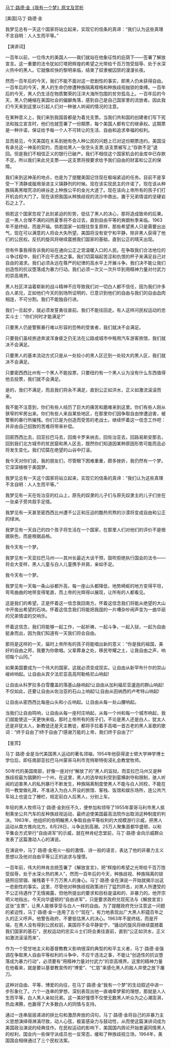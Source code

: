 [马丁·路德·金《我有一个梦》原文及赏析](https://www.vrrw.net/wx/14550.html)

[美国]马丁·路德·金

我梦见总有一天这个国家将站立起来，实现它的信条的真谛：“我们认为这些真理不言自明：人人生而平等。”

【演讲词】

一百年以前，一位伟大的美国人——我们就站在他象征性的庇荫下——签署了解放宣言。这一重要的法令犹如灯塔把辉煌的希望之光带给千百万饱受屈辱、处于水深火热中的黑人。它就像欢快的黎明来临，结束了奴隶被囚禁的漫漫长夜。

然而一百年后的今天，我们不能不面对这一悲剧性的事实，即黑人仍未获得自由。一百年后的今天，黑人的生命仍惨遭种族隔离桎梏和种族歧视枷锁的束缚。一百年后的今天，黑人仍生活在物质繁荣的汪洋大海所包围的贫穷孤岛上。一百年后的今天，黑人仍蜷缩在美国社会的偏僻角落，感到自己是自己国家里的流放者。因此我们今天来到这里以引起人们对一种骇人听闻的情况的注意。

在某种意义上，我们来到我国首都是为着兑支票。当我们共和国的创建者们写下宪法和独立宣言时，他们也就签署了一份期票，每个美国人都有它的继承权。这期票是一种许诺，保证给予每一个人不可转让的生活、自由和追求幸福的权利。

显而易见，今天美国在关系到她有色人种公民的问题上已对这份期票违约。美国没有承兑这一神圣的契约，而是给黑人一张空头支票;该支票被写上“存款不足”退回。但是我们不相信正义的银行已破产。我们不相信这个国家机会的金库中已存款不足。所以我们来此兑支票——这支票将按要求给予我们自由的财富和公正的保障。

我们来到这神圣的地点，也是为了提醒美国记住现在极端紧迫的任务。目前不是享受一下清静或服用渐进主义镇静剂的时候。现在该实现民主的许诺了。现在该从种族隔离黑暗荒凉的峡谷走上种族公平的金光大道了。现在该向上帝所有的孩子们打开机会的大门了。现在该把我国从种族歧视的流沙中救出，置于兄弟情谊的坚硬岩石之上了。

倘若这个国家忽视了此刻紧迫的形势，低估了黑人的决心，那将造成致命的后果。这一黑人合理不满的闷热夏季将不会过去，直到自由平等的爽朗秋季来临。1963年不是终结，而是开端。倘若国家一如既往恢复原样，那些希望黑人只是需要出出气，现在可以满意的人将会大失所望。美国将没有安宁和平静，除非黑人获得了他们的公民权。反抗的旋风将继续震撼我们国家的基础，直到公正的晴天出现。

但有件事我得告诉我的站在通向公正之宫温暖入口的人民。在争取我们合法地位的斗争过程中，我们不应干违法之事。我们切莫端起苦涩和仇恨的杯子来满足自己对自由的渴求。我们必须永远在尊严的纪律的高水平上开展斗争。我们决不能让我们创造性的抗议堕落成为暴力行动。我们必须一次又一次升华到用精神力量对付武力的崇高境界。

黑人社区洋溢着崭新的战斗精神不应导致我们对一切白人都不信任，因为我们许多白人弟兄，正如他们今天的到场所证明的，已意识到他们的自由与我们的自由血肉相连，不可分割。我们不能独自行进。

我们一旦起步，就必须发誓勇往直前。我们不能往回走。有人这样问民权运动的忠实斗士：“你们何时才能满足?”

只要黑人仍是警察暴行难以形容的恐怖的受害者，我们就决不会满足。

只要我们虽经旅途奔波浑身疲乏仍无法在公路或城市中租用汽车游客旅馆，我们就决不会满足。

只要黑人的基本流动方式只是从一处较小的黑人区迁到一处较大的黑人区，我们就决不会满足。

只要密西西比州有一个黑人不能投票，只要纽约有一个黑人认为没有什么东西值得他去投票，我们就不会满足。

是的，我们不满足，而且我们将永不满足，直到公正如洪水，正义如激流滚滚而来。

我不能不注意到，你们有些人经历了巨大的痛苦和磨难来到这里。你们有些人刚从狭窄的牢房出来。你们有些人来自某些地区，在那里你们因争取自由惨遭迫害，被警察的暴行所摧残。你们已是为创造而受苦的老战士。继续怀着这一信念工作吧：并非由自己招致的苦难将带来补偿。

回密西西比去，回亚拉巴马去，回南卡罗来纳去，回佐治亚去，回路易斯安那去，回到我们北方城市的贫民窟和黑人区去，既然你们知道因某种原因形势可能而且必将发生变化。我们切莫在绝望的山谷中打滚。

我今天对你们说，我的朋友们，尽管眼下困难重重，颇多挫折，我仍然有一个梦。它深深植根于美国梦。

我梦见总有一天这个国家将站立起来，实现它的信条的真谛：“我们认为这些真理不言自明：人人生而平等。”

我梦见有一天在佐治亚的红山上，原先的奴隶的儿子们与原先奴隶主的儿子们坐在一张桌子旁共叙手足情。

我梦见有一天甚至密西西比州遭不公正和压迫的酷热煎熬的沙漠将变成自由和公正的绿洲。

我梦见有一天自己的四个孩子将生活在一个国家，在那里人们对他们的评价不是根据肤色，而是根据品格。

我今天有一个梦。

我梦见有一天亚拉巴马州——其州长最近大谈干预，鼓吹拒绝执行国会的法令——将会大变样，黑人儿童与白人儿童携手并肩，亲如手足。

我今天有一个梦。

我梦见有一天每一条山谷都升高，每一座山头都降低，地势崎岖的地方变得平坦，弯弯曲曲的地带变得笔直，而上帝的光辉得以展现，让所有的人都看见。

这是我们的希望。正是怀着这一信念我回南方。怀着这信念我们将能从绝望的大山中开凿出希望的石块。怀着这信念我们将能把我国的一片嘈杂吵闹声变为一曲华丽的兄弟情谊的交响乐。

怀着这信念，我们将能够一起工作，一起祈祷，一起斗争，一起入狱，一起为自由挺身而出，因为我们知道有一天我们将会自由。

那将是这样的一天，届时上帝所有的孩子将能唱出新的意义：“你是我的祖国，美好的自由之邦，我要为你歌唱。父辈葬身之处，移民夸耀之土，让我自由之声，响彻每个山冈。”

如果美国要成为一个伟大的国家，这就必须变成现实。让自由从新罕布什尔的崇山峻岭响起。让自由从宾夕法尼亚高高阿勒格尼山响起!

让自由从科罗拉多白雪覆盖的落基山脉响起!让自由从加利福尼亚逶迤的群山响起!不仅如此，还要让自由从佐治亚的石山上响起!让自由从田纳西的卢考特山响起!

让自由从密西西比每座山头和小丘响起。让自由从每一处山腰响起。

当我们让自由鸣响，让自由从每一座村庄响起，从每一个州和每一个城市响起，我们就能使这一天更快来临，那时上帝所有的孩子们，不论是黑人还是白人，犹太人还是非犹太人，新教徒还是天主教徒，都将手拉着手高唱一首古老的黑人圣歌的歌词：“终于自由了!终于自由了!感谢万能的上帝，我们终于自由了!”



【鉴赏】

马丁·路德·金是当代美国黑人运动的著名领袖，1954年他获得波士顿大学神学博士学位后，即任南部亚拉巴马州蒙哥马利市克特斯特街浸礼会教堂牧师。

50年代的美国南部，好像一座对付“解放了的”黑人的监狱。而亚拉巴马州又是种族歧视最为猖獗的一个州，在这里，黑人的选举权利受到蛮横剥夺和限制，骇人听闻的迫害黑人的私刑暴行不断发生，种族隔离制度使黑人不能与白人同校，不能在同一教堂做礼拜，不准进入为白人开设的旅馆、客栈、饭馆和娱乐场所，连公共汽车站上也竖立了栅栏，规定前白人后黑人，分别上车。

年轻的黑人牧师马丁·路德·金到任不久，便参加和领导了1955年蒙哥马利市黑人抵制乘坐公共汽车的反种族歧视运动，最终迫使美国最高法院作出取消这种制度的判决。1963年，他组织的伯明翰黑人争取自由平等权利的大规模游行示威，把黑人运动从南方推向北方。8月28日，斗争达到高潮。25万人聚集首都华盛顿，以和平集会方式举行“自由进军”的示威，就在林肯纪念堂前，马丁·路德·金向示威群众发表了这篇激动人心的演说。

在演说中，马丁·路德·金用火一般的激情、诗一般的语言，表达了他的非暴力主义思想以及他对自由平等公正的追求与憧憬。

一百年前，伟大的林肯总统签署了《解放宣言》，把“辉煌的希望之光带给千百万饱受屈辱，处于水深火热的黑人”，然而一百年后的今天，种族歧视、种族隔离的锁链照旧禁锢、摧残着千千万万黑人的身心。马丁·路德·金在演说一开始就揭示出这一悲剧性的事实。这里，尽管他对种族歧视政策进行了猛烈抨击，对黑人所遭受的不公正待遇作了无情揭露，但他所提出的要求和目标是温和的、非暴力的。他开宗明义地指出，今天向华盛顿的“自由进军”，只是要求政府兑现宪法与《解放宣言》这张“支票”，让黑人能够享受与白人一样的自由。为了提醒政府充分注意这一问题的紧迫性，马丁·路德·金一连用了五个“现在”，有力地表现出广大黑人积蕴百年之久的正义呼声。他警告政府，不要低估黑人的决心。1963年不是终结，而是开端，在黑人没有得到公民权前，美国将不会平静安宁，“骚动的旋风将继续震撼着我们国家的基石”，民权运动的忠实斗士们将会勇往直前，直到“公正如洪水，正义如激流滚滚而来”。

作为一个受甘地主义和基督教教义影响很深的典型的和平主义者，马丁·路德·金强调在争取黑人自由平等权利的斗争中，不应干违法之事，不能让“创造性的抗议堕落成为暴力行动”，必须要有“用精神力量对付武力”的崇高境界。这里的精神力量在他看来，就是要以基督教宣传的“博爱”、“仁慈”来感化黑人的敌人并使之放下屠刀。

这种对自由、平等、博爱的向往，在马丁·路德·金“我有一个梦”的生动叙述中进一步形象化了。六个一连串的梦想，深刻表现出他一直魂牵梦萦的理想，那就是人人生而平等，白人黑人亲如兄弟。这一美好憧憬不仅使无数黑人听众为之心潮澎湃，热血沸腾，也赢得了大多数白人的同情与支持。

通过一连串层层递进的排比句和激昂奔放的词句，马丁·路德·金将自己的非暴力主义思想演绎得淋漓尽致，动人心弦，极富感染力与鼓动性，从而使这篇演讲词成为美国政治演说的经典佳作。在民权运动的影响下，美国国内舆论开始普遍同情黑人的权利，国会内一些保守派成员也一反常态，缓和了种族歧视立场，1964年，美国国会相继通过了三个民权法案。

